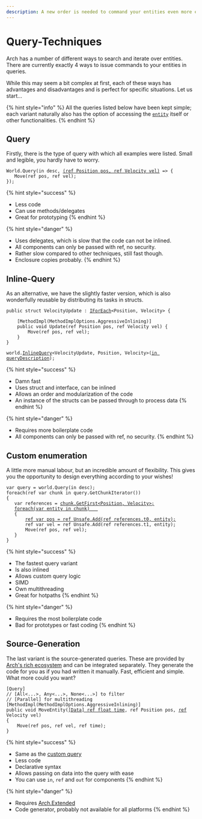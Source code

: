 ```yaml
---
description: A new order is needed to command your entities even more efficiently.
---
```


# Query-Techniques

Arch has a number of different ways to search and iterate over entities. There are currently exactly 4 ways to issue commands to your entities in queries.

While this may seem a bit complex at first, each of these ways has advantages and disadvantages and is perfect for specific situations. Let us start...

{% hint style="info" %}
All the queries listed below have been kept simple; each variant naturally also has the option of accessing the [`entity`](../entity.md) itself or other functionalities.
{% endhint %}

## Query

Firstly, there is the type of query with which all examples were listed. Small and legible, you hardly have to worry.

<pre class="language-csharp"><code class="lang-csharp">World.Query(in desc, <a data-footnote-ref href="#user-content-fn-1">(ref Position pos, ref Velocity vel)</a> => {
   Move(ref pos, ref vel);
});
</code></pre>

{% hint style="success" %}
* Less code
* Can use methods/delegates
* Great for prototyping
{% endhint %}

{% hint style="danger" %}
* Uses delegates, which is slow that the code can not be inlined.
* All components can only be passed with ref, no security.
* Rather slow compared to other techniques, still fast though.
* Enclosure copies probably.
{% endhint %}

## Inline-Query

As an alternative, we have the slightly faster version, which is also wonderfully reusable by distributing its tasks in structs.

<pre class="language-csharp"><code class="lang-csharp">public struct VelocityUpdate : <a data-footnote-ref href="#user-content-fn-2">IForEach</a>&#x3C;Position, Velocity> {

    [MethodImpl(MethodImplOptions.AggressiveInlining)]
    public void Update(ref Position pos, ref Velocity vel) { 
        Move(ref pos, ref vel);
    }
}

world.<a data-footnote-ref href="#user-content-fn-3">InlineQuery</a>&#x3C;VelocityUpdate, Position, Velocity>(<a data-footnote-ref href="#user-content-fn-4">in queryDescription</a>);  
</code></pre>

{% hint style="success" %}
* Damn fast
* Uses struct and interface, can be inlined
* Allows an order and modularization of the code
* An instance of the structs can be passed through to process data
{% endhint %}

{% hint style="danger" %}
* Requires more boilerplate code
* All components can only be passed with ref, no security.
{% endhint %}

## Custom enumeration

A little more manual labour, but an incredible amount of flexibility. This gives you the opportunity to design everything according to your wishes!

<pre class="language-csharp"><code class="lang-csharp">var query = world.Query(in desc);
foreach(ref var chunk in query.GetChunkIterator())
{
   var references = <a data-footnote-ref href="#user-content-fn-5">chunk.GetFirst&#x3C;Position, Velocity>;</a>  
   <a data-footnote-ref href="#user-content-fn-6">foreach(var entity in chunk)   </a>                       
   {
       <a data-footnote-ref href="#user-content-fn-7">ref var pos = ref Unsafe.Add(ref references.t0, entity);</a>
       ref var vel = ref Unsafe.Add(ref references.t1, entity);
       Move(ref pos, ref vel);
   }
}
</code></pre>

{% hint style="success" %}
* The fastest query variant
* Is also inlined
* Allows custom query logic
* SIMD
* Own multithreading
* Great for hotpaths
{% endhint %}

{% hint style="danger" %}
* Requires the most boilerplate code
* Bad for prototypes or fast coding
{% endhint %}

## Source-Generation

The last variant is the source-generated queries. These are provided by [Arch's rich ecosystem](https://github.com/genaray/Arch.Extended) and can be integrated separately. They generate the code for you as if you had written it manually. Fast, efficient and simple. What more could you want?

<pre class="language-csharp"><code class="lang-csharp">[Query] 
// [All&#x3C;...>, Any&#x3C;...>, None&#x3C;...>] to filter
// [Parallel] for multithreading
[MethodImpl(MethodImplOptions.AggressiveInlining)]
public void MoveEntity(<a data-footnote-ref href="#user-content-fn-8">[Data] ref float time</a>, ref Position pos, <a data-footnote-ref href="#user-content-fn-9">ref</a> Velocity vel)  
{
    Move(ref pos, ref vel, ref time);
}
</code></pre>

{% hint style="success" %}
* Same as the [custom query](query-techniques.md#custom-enumeration)
* Less code
* Declarative syntax
* Allows passing on data into the query with ease
* You can use `in`, `ref` and `out` for components
{% endhint %}

{% hint style="danger" %}
* Requires [Arch.Extended](https://github.com/genaray/Arch.Extended)
* Code generator, probably not available for all platforms
{% endhint %}

[^1]: Or as an alternative with an entity that is passed through.

[^2]: `IForEachEntity` if you wanna acess the [`Entity`](../entity.md) aswell.&#x20;

[^3]: `InlineEntityQuery` if an `IForEachEntity` is used.

[^4]: A struct instance can also be passed through if data is to be processed in the struct.

[^5]: Returns the beginnings of the arrays to iterate over them manually. There are some other methods that do this as well, but this one is recommended.

[^6]: Enumerates over each entity in this chunk.

[^7]: Receives a reference to the component of the entity.&#x20;

[^8]: Optional, can also be left out. You can specify parameters with Data to pass them through.

[^9]: `ref`, `in`, `out` possible to define data-acess.&#x20;
